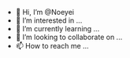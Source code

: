 - 👋 Hi, I’m @Noeyei
- 👀 I’m interested in ...
- 🌱 I’m currently learning ...
- 💞️ I’m looking to collaborate on ...
- 📫 How to reach me ...

<!---
Noeyei/Noeyei is a ✨ special ✨ repository because its `README.md` (this file) appears on your GitHub profile.
You can click the Preview link to take a look at your changes.
--->
